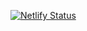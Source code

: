[![Netlify Status](https://api.netlify.com/api/v1/badges/a597eea8-c1b5-4c35-8bac-4d88275a5521/deploy-status)](https://app.netlify.com/sites/auth-madata/deploys)
